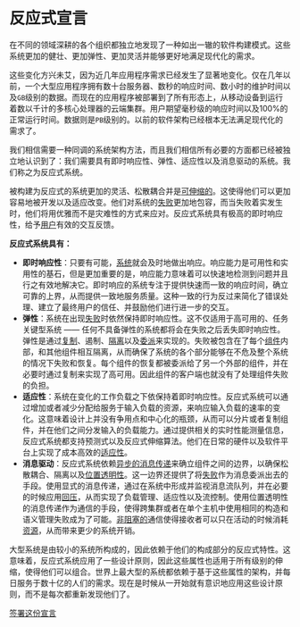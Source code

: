 # 反应式宣言

在不同的领域深耕的各个组织都独立地发现了一种如出一辙的软件构建模式。这些系统更加的健壮、更加弹性、更加灵活并能够更好地满足现代化的需求。

这些变化方兴未艾，因为近几年应用程序需求已经发生了显著地变化。仅在几年以前，一个大型应用程序拥有数十台服务器、数秒的响应时间、数小时的维护时间以及`GB`级别的数据。而现在的应用程序被部署到了所有形态上，从移动设备到运行着数以千计的多核心处理器的云端集群。用户期望毫秒级的响应时间以及100%的正常运行时间。数据则是`PB`级别的。以前的软件架构已经根本无法满足现代化的需求了。

我们相信需要一种同调的系统架构方法，而且我们相信所有必要的方面都已经被独立地认识到了：我们需要具有即时响应性、弹性、适应性以及消息驱动的系统。我们称之为反应式系统。

被构建为反应式的系统更加的灵活、松散耦合并是[可伸缩的](glossary.md#可伸缩性)。这使得他们可以更加容易地被开发以及适应改变。他们对系统的[失败](glossary.md#失败)更加地包容，而当失败着实发生时，他们将用优雅而不是灾难性的方式来应对。反应式系统具有极高的即时响应性，给予[用户](glossary.md#用户)有效的交互反馈。

**反应式系统具有：**

* **即时响应性**：只要有可能，[系统](glossary.md#系统)就会及时地做出响应。响应能力是可用性和实用性的基石，但是更加重要的是，响应能力意味着可以快速地检测到问题并且行之有效地解决它。即时响应的系统专注于提供快速而一致的响应时间，确立可靠的上界，从而提供一致地服务质量。这种一致的行为反过来简化了错误处理、建立了最终用户的信任、并鼓励他们进行进一步的交互。
* **弹性**：系统在出现[失败](glossary.md#失败)时依然保持即时响应性。这不仅适用于高可用的、任务关键型系统 —— 任何不具备弹性的系统都将会在失败之后丢失即时响应性。弹性是通过[复制](glossary.md#复制)、遏制、[隔离](/#glossary.md#隔离)以及[委派](glossary.md#委派)来实现的。失败被包含在了每个[组件](glossary.md#隔离)内部，和其他组件相互隔离，从而确保了系统的各个部分能够在不危及整个系统的情况下失败和恢复。每个组件的恢复都被委派给了另一个外部的组件，并在必要时通过复制来实现了高可用。因此组件的客户端也就没有了处理组件失败的负担。
* **适应性**：系统在变化的工作负载之下依保持着即时响应性。反应式系统可以通过增加或者减少分配给服务于输入负载的资源，来响应输入负载的速率的变化。这意味着设计上并没有争用点和中心化的瓶颈，从而可以分片或者复制组件，并在他们之间分发输入的负载能力。通过提供相关的实时性能测量信息，反应式系统都支持预测式以及反应式伸缩算法。他们在日常的硬件以及软件平台上实现了成本高效的[适应性](glossary.md#适应性)。
* **消息驱动**：反应式系统依赖[异步的](glossary.md#异步的)[消息传递](glossary.md#消息驱动)来确立组件之间的边界，以确保松散耦合、隔离以及[位置透明性](glossary.md#位置透明性)。这一边界还提供了将[失败](glossary.md#失败)作为消息委派出去的手段。使用显式的消息传递，通过在系统中形成并监视消息流队列，并在必要的时候应用[回压](glossary.md#回压)，从而实现了负载管理、适应性以及流控制。使用位置透明性的消息传递作为通信的手段，使得跨集群或者在单个主机中使用相同的构造和语义管理失败成为了可能。[非阻塞的](glossary.md#非阻塞的)通信使得接收者可以只在活动的时候消耗[资源](glossary.md#资源)，从而带来更少的系统开销。

大型系统是由较小的系统所构成的，因此依赖于他们的构成部分的反应式特性。这意味着，反应式系统应用了一些设计原则，因此这些属性也适用于所有级别的伸缩，使得他们可以组合。世界上最大型的系统都依赖于基于这些属性的架构，并每日服务于数十亿的人们的需求。现在是时候从一开始就有意识地应用这些设计原则，而不是每次都重新发现他们了。

[签署这份宣言](http://www.reactivemanifesto.org/#sign-button)


